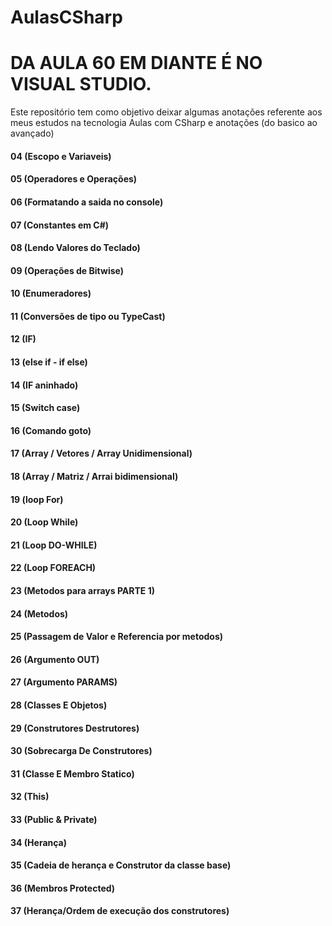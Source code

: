 # AulasCSharp

# DA AULA 60 EM DIANTE É NO VISUAL STUDIO.

Este repositório tem como objetivo deixar algumas anotações referente aos meus estudos na tecnologia
Aulas com CSharp e anotações (do basico ao avançado)

#### 04 (Escopo e Variaveis)

#### 05 (Operadores e Operações)

#### 06 (Formatando a saida no console)

#### 07 (Constantes em C#)

#### 08 (Lendo Valores do Teclado)

#### 09 (Operações de Bitwise)

#### 10 (Enumeradores)

#### 11 (Conversões de tipo ou TypeCast)

#### 12 (IF)

#### 13 (else if - if else)

#### 14 (IF aninhado)

#### 15 (Switch case)

#### 16 (Comando goto)

#### 17 (Array / Vetores / Array Unidimensional)

#### 18 (Array / Matriz / Arrai bidimensional)

#### 19 (loop For)

#### 20 (Loop While)

#### 21 (Loop DO-WHILE)

#### 22 (Loop FOREACH)

#### 23 (Metodos para arrays PARTE 1)

#### 24 (Metodos)

#### 25 (Passagem de Valor e Referencia por metodos)

#### 26 (Argumento OUT)

#### 27 (Argumento PARAMS)

#### 28 (Classes E Objetos)

#### 29 (Construtores Destrutores)

#### 30 (Sobrecarga De Construtores)

#### 31 (Classe E Membro Statico)

#### 32 (This)

#### 33 (Public & Private)

#### 34 (Herança)

#### 35 (Cadeia de herança e Construtor da classe base)

#### 36 (Membros Protected)
 
#### 37 (Herança/Ordem de execução dos construtores)

